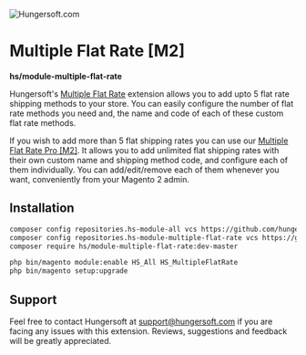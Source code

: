 ![Hungersoft.com](https://www.hungersoft.com/skin/front/custom/images/logo.png)

#  Multiple Flat Rate [M2]
**hs/module-multiple-flat-rate**

Hungersoft's [Multiple Flat Rate](https://www.hungersoft.com/p/magento2-multiple-flat-rate) extension allows you to add upto 5 flat rate shipping methods to your store. You can easily configure the number of flat rate methods you need and, the name and code of each of these custom flat rate methods.

If you wish to add more than 5 flat shipping rates you can use our [Multiple Flat Rate Pro \[M2\]](https://www.hungersoft.com/p/magento2-multiple-flat-rate-pro). It allows you to add unlimited flat shipping rates with their own custom name and shipping method code, and configure each of them individually. You can add/edit/remove each of them whenever you want, conveniently from your Magento 2 admin.

## Installation

```sh
composer config repositories.hs-module-all vcs https://github.com/hungersoft/module-all.git
composer config repositories.hs-module-multiple-flat-rate vcs https://github.com/hungersoft/magento2-multiple-flat-rate.git
composer require hs/module-multiple-flat-rate:dev-master

php bin/magento module:enable HS_All HS_MultipleFlatRate
php bin/magento setup:upgrade
```

## Support

Feel free to contact Hungersoft at support@hungersoft.com if you are facing any issues with this extension. Reviews, suggestions and feedback will be greatly appreciated.
